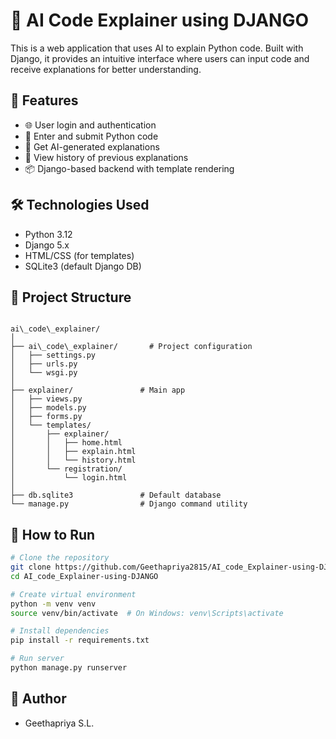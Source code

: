 
# 🧠 AI Code Explainer using DJANGO

This is a web application that uses AI to explain Python code. Built with Django, it provides an intuitive interface where users can input code and receive explanations for better understanding.

## 🚀 Features

- 🌐 User login and authentication
- 📝 Enter and submit Python code
- 🤖 Get AI-generated explanations
- 📜 View history of previous explanations
- 📦 Django-based backend with template rendering

## 🛠️ Technologies Used

- Python 3.12
- Django 5.x
- HTML/CSS (for templates)
- SQLite3 (default Django DB)

## 📂 Project Structure

```

ai\_code\_explainer/
│
├── ai\_code\_explainer/       # Project configuration
│   ├── settings.py
│   ├── urls.py
│   └── wsgi.py
│
├── explainer/               # Main app
│   ├── views.py
│   ├── models.py
│   ├── forms.py
│   └── templates/
│       ├── explainer/
│       │   ├── home.html
│       │   ├── explain.html
│       │   └── history.html
│       └── registration/
│           └── login.html
│
├── db.sqlite3               # Default database
└── manage.py                # Django command utility

````

## 🔧 How to Run

```bash
# Clone the repository
git clone https://github.com/Geethapriya2815/AI_code_Explainer-using-DJANGO.git
cd AI_code_Explainer-using-DJANGO

# Create virtual environment
python -m venv venv
source venv/bin/activate  # On Windows: venv\Scripts\activate

# Install dependencies
pip install -r requirements.txt

# Run server
python manage.py runserver
````

## 👤 Author

* Geethapriya S.L.

